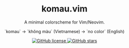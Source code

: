 <h1 align="center">
    komau.vim
</h1>

<p align="center">
    A minimal colorscheme for Vim/Neovim.
</p>
<p align="center">
    `komau` -> `không màu` (Vietnamese) -> `no color` (English)
</p>
<p align="center">
    <a href="https://github.com/ntk148v/komau.vim/blob/master/LICENSE">
        <img alt="GitHub license" src="https://img.shields.io/github/license/ntk148v/komau.vim?style=for-the-badge">
    </a>
    <a href="https://github.com/ntk148v/komau.vim/stargazers"> <img alt="GitHub stars" src="https://img.shields.io/github/stars/ntk148v/komau.vim?style=for-the-badge"> </a>
</p>

